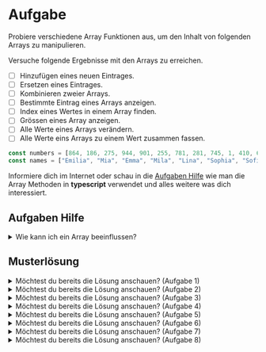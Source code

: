 # Aufgabe

Probiere verschiedene Array Funktionen aus, um den Inhalt von folgenden Arrays zu manipulieren.

Versuche folgende Ergebnisse mit den Arrays zu erreichen.

- [ ] Hinzufügen eines neuen Eintrages.
- [ ] Ersetzen eines Eintrages.
- [ ] Kombinieren zweier Arrays.
- [ ] Bestimmte Eintrag eines Arrays anzeigen.
- [ ] Index eines Wertes in einem Array finden.
- [ ] Grössen eines Array anzeigen.
- [ ] Alle Werte eines Arrays verändern.
- [ ] Alle Werte eins Arrays zu einem Wert zusammen fassen.

```typescript
const numbers = [864, 186, 275, 944, 901, 255, 781, 281, 745, 1, 410, 689];
const names = ["Emilia", "Mia", "Emma", "Mila", "Lina", "Sophia", "Sofia", "Amelie", "Leonie", "Malia"];
```

Informiere dich im Internet oder schau in die [Aufgaben Hilfe](#aufgaben-hilfe) wie man die Array Methoden in **typescript** verwendet und alles
weitere was dich interessiert.

## Aufgaben Hilfe

<details>
  <summary>Wie kann ich ein Array beeinflussen?</summary>

Eine ziemliche gute übersicht der verschiedenen Funktionen ist auf [w3schools](https://www.w3schools.com/js/js_array_methods.asp) zu finden

</details>

## Musterlösung

<details>
  <summary>Möchtest du bereits die Lösung anschauen? (Aufgabe 1)</summary>

  ```typescript
numbers.push(420);
console.log(numbers);
  ```

</details>

<details>
  <summary>Möchtest du bereits die Lösung anschauen? (Aufgabe 2)</summary>

  ```typescript
numbers[0] = 420;
console.log(numbers); // [420, 186, 275, 944, 901, 255, 781, 281, 745, 1, 410, 689];
  ```

</details>
<details>
  <summary>Möchtest du bereits die Lösung anschauen? (Aufgabe 3)</summary>

Hier wird ein neues Array erstellt mit den Werten aus `numbers` und `names`. Dabei werden die Datentypen gemischt.

  ```typescript
console.log([...names, ...numbers])

/*	[
	'Emilia', 'Mia',    'Emma',
		'Mila',   'Lina',   'Sophia',
		'Sofia',  'Amelie', 'Leonie',
		'Malia',  864,      186,
		275,      944,      901,
		255,      781,      281,
		745,      1,        410,
		689
	]*/

  ```

</details>
<details>
  <summary>Möchtest du bereits die Lösung anschauen? (Aufgabe 4)</summary>

  ```typescript
console.log(names[5])
// Sophia  
  ```

</details>
<details>
  <summary>Möchtest du bereits die Lösung anschauen? (Aufgabe 5)</summary>

  ```typescript
console.log(names.findIndex(name => name === "Emma"));
// 2
  ```

</details>
<details>
  <summary>Möchtest du bereits die Lösung anschauen? (Aufgabe 6)</summary>

  ```typescript
console.log(names.length)
// 10
  ```

</details>
<details>
  <summary>Möchtest du bereits die Lösung anschauen? (Aufgabe 7)</summary>

  ```typescript
console.log(names.map(name => name.toUpperCase()))
/* [
'EMILIA', 'MIA',
	'EMMA',   'MILA',
	'LINA',   'SOPHIA',
	'SOFIA',  'AMELIE',
	'LEONIE', 'MALIA'
]
*/
  ```

</details>
<details>
  <summary>Möchtest du bereits die Lösung anschauen? (Aufgabe 8)</summary>

`reduce` ist ein Funktion, welches durch alle Elementen durch iteriert und dieses zu einem Wert zusammenfasst.

`reduce(function, initialWert)`

`function` ist die Mapper funktion welche den vorherigen sowie den aktuellen Wert der iteration erhält. Wenn es der erste durchgang ist, der vorherige Wert der Initialwert.


  ```typescript
console.log(names.reduce((previousName, currentName) => `${previousName} ${currentName}`, ""))
// Emilia Mia Emma Mila Lina Sophia Sofia Amelie Leonie Malia

console.log(numbers.reduce((previousNumber, currentNumber) => previousNumber + currentNumber, 0))
// 6332
  ```

</details>